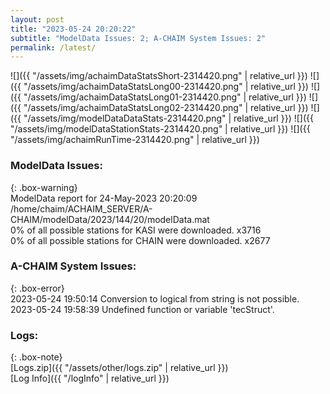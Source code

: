 ```yaml
---
layout: post
title: "2023-05-24 20:20:22"
subtitle: "ModelData Issues: 2; A-CHAIM System Issues: 2"
permalink: /latest/
---
```


![]({{ "/assets/img/achaimDataStatsShort-2314420.png" | relative_url }})
![]({{ "/assets/img/achaimDataStatsLong00-2314420.png" | relative_url }})
![]({{ "/assets/img/achaimDataStatsLong01-2314420.png" | relative_url }})
![]({{ "/assets/img/achaimDataStatsLong02-2314420.png" | relative_url }})
![]({{ "/assets/img/modelDataDataStats-2314420.png" | relative_url }})
![]({{ "/assets/img/modelDataStationStats-2314420.png" | relative_url }})
![]({{ "/assets/img/achaimRunTime-2314420.png" | relative_url }})


### ModelData Issues:  
  
{: .box-warning}  
 ModelData report for 24-May-2023 20:20:09   
 /home/chaim/ACHAIM_SERVER/A-CHAIM/modelData/2023/144/20/modelData.mat   
 0% of all possible stations for KASI were downloaded. x3716   
 0% of all possible stations for CHAIN were downloaded. x2677   
  
### A-CHAIM System Issues:  
  
{: .box-error}  
2023-05-24 19:50:14 Conversion to logical from string is not possible.  
2023-05-24 19:58:39 Undefined function or variable 'tecStruct'.  

### Logs:  
  
{: .box-note}  
[Logs.zip]({{ "/assets/other/logs.zip" | relative_url }})  
[Log Info]({{ "/logInfo" | relative_url }})  
